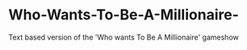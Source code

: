 # Who-Wants-To-Be-A-Millionaire-
Text based version of the 'Who wants To Be A Millionaire' gameshow
